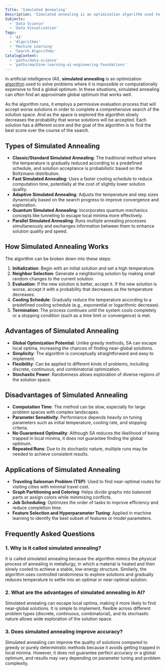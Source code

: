 ```yaml
---
Title: 'Simulated Annealing'
Description: 'Simulated annealing is an optimization algorithm used to solve problems where it is impossible or computationally expensive to find a global optimum.'
Subjects:
  - 'Data Science'
  - 'Data Visualization'
Tags:
  - 'AI'
  - 'Algorithms'
  - 'Machine Learning'
  - 'Search Algorithms'
CatalogContent:
  - 'paths/data-science'
  - 'paths/machine-learning-ai-engineering-foundations'
---
```


In artificial intelligence (AI), **simulated annealing** is an optimization [algorithm](https://www.codecademy.com/resources/docs/general/algorithm) used to solve problems where it is impossible or computationally expensive to find a global optimum. In these situations, simulated annealing can often find an approximate global optimum that works well.

As the algorithm runs, it employs a permissive evaluation process that will accept worse solutions in order to complete a comprehensive search of the solution space. And as the space is explored the algorithm slowly decreases the probability that worse solutions will be accepted. Each solution has a different score and the goal of the algorithm is to find the best score over the course of the search.

## Types of Simulated Annealing

- **Classic/Standard Simulated Annealing**: The traditional method where the temperature is gradually reduced according to a predefined schedule, and solution acceptance is probabilistic based on the Boltzmann distribution.
- **Fast Simulated Annealing**: Uses a faster cooling schedule to reduce computation time, potentially at the cost of slightly lower solution quality.
- **Adaptive Simulated Annealing**: Adjusts the temperature and step sizes dynamically based on the search progress to improve convergence and exploration.
- **Quantum Simulated Annealing**: Incorporates quantum mechanics concepts like tunneling to escape local minima more effectively.
- **Parallel Simulated Annealing**: Runs multiple annealing processes simultaneously and exchanges information between them to enhance solution quality and speed.

## How Simulated Annealing Works

The algorithm can be broken down into these steps:

1. **Initialization**: Begin with an initial solution and set a high temperature.
2. **Neighbor Selection**: Generate a neighboring solution by making small random changes to the current solution.
3. **Evaluation**: If the new solution is better, accept it. If the new solution is worse, accept it with a probability that decreases as the temperature decreases.
4. **Cooling Schedule**: Gradually reduce the temperature according to a predefined cooling schedule (e.g., exponential or logarithmic decrease).
5. **Termination**: The process continues until the system cools completely or a stopping condition (such as a time limit or convergence) is met.

## Advantages of Simulated Annealing

- **Global Optimization Potential**: Unlike greedy methods, SA can escape local optima, increasing the chances of finding near-global solutions.
- **Simplicity**: The algorithm is conceptually straightforward and easy to implement.
- **Flexibility**: Can be applied to different kinds of problems, including discrete, continuous, and combinatorial optimization.
- **Stochastic Power**: Randomness allows exploration of diverse regions of the solution space.

## Disadvantages of Simulated Annealing

- **Computation Time**: The method can be slow, especially for large problem spaces with complex landscapes.
- **Parameter Sensitivity**: Performance depends heavily on tuning parameters such as initial temperature, cooling rate, and stopping criteria.
- **No Guaranteed Optimality**: Although SA reduces the likelihood of being trapped in local minima, it does not guarantee finding the global optimum.
- **Repeated Runs**: Due to its stochastic nature, multiple runs may be needed to achieve consistent results.

## Applications of Simulated Annealing

- **Traveling Salesman Problem (TSP)**: Used to find near-optimal routes for visiting cities with minimal travel cost.
- **Graph Partitioning and Coloring**: Helps divide graphs into balanced parts or assign colors while minimizing conflicts.
- **Job Scheduling**: Optimizes the order of tasks to improve efficiency and reduce completion time.
- **Feature Selection and Hyperparameter Tuning**: Applied in machine learning to identify the best subset of features or model parameters.

## Frequently Asked Questions

### 1. Why is it called simulated annealing?

It is called simulated annealing because the algorithm mimics the physical process of annealing in metallurgy, in which a material is heated and then slowly cooled to achieve a stable, low-energy structure. Similarly, the algorithm uses controlled randomness to explore solutions and gradually reduces temperature to settle into an optimal or near-optimal solution.

### 2. What are the advantages of simulated annealing in AI?

Simulated annealing can escape local optima, making it more likely to find near-global solutions. It is simple to implement, flexible across different problem types (discrete, continuous, combinatorial), and its stochastic nature allows wide exploration of the solution space.

### 3. Does simulated annealing improve accuracy?

Simulated annealing can improve the quality of solutions compared to greedy or purely deterministic methods because it avoids getting trapped in local minima. However, it does not guarantee perfect accuracy or a global optimum, and results may vary depending on parameter tuning and problem complexity.
